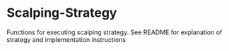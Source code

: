 # Scalping-Strategy
Functions for executing scalping strategy. See README for explanation of strategy and implementation instructions
